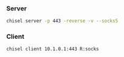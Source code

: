 ### Server

```bash
chisel server -p 443 -reverse -v --socks5
```


### Client

```bash
chisel client 10.1.0.1:443 R:socks
```